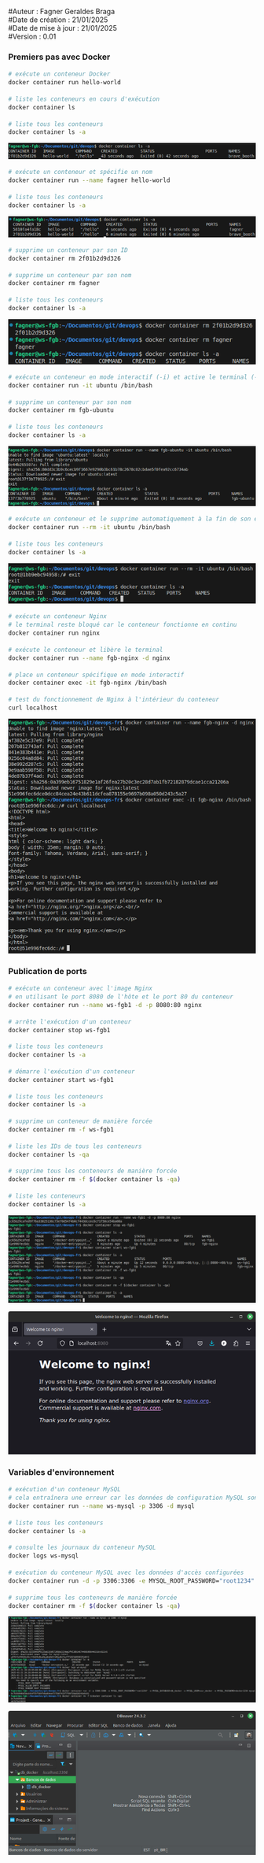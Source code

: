 #Auteur : Fagner Geraldes Braga  
#Date de création : 21/01/2025  
#Date de mise à jour : 21/01/2025  
#Version : 0.01  

### Premiers pas avec Docker
```bash
# exécute un conteneur Docker
docker container run hello-world

# liste les conteneurs en cours d'exécution
docker container ls

# liste tous les conteneurs
docker container ls -a
```

![01](img/01.png)

```bash
# exécute un conteneur et spécifie un nom
docker container run --name fagner hello-world

# liste tous les conteneurs
docker container ls -a
```
![02](img/02.png)

```bash
# supprime un conteneur par son ID
docker container rm 2f01b2d9d326

# supprime un conteneur par son nom
docker container rm fagner

# liste tous les conteneurs
docker container ls -a
```
![03](img/03.png)

```bash
# exécute un conteneur en mode interactif (-i) et active le terminal (-t)
docker container run -it ubuntu /bin/bash

# supprime un conteneur par son nom
docker container rm fgb-ubuntu

# liste tous les conteneurs
docker container ls -a
```
![04](img/04.png)

```bash
# exécute un conteneur et le supprime automatiquement à la fin de son exécution
docker container run --rm -it ubuntu /bin/bash

# liste tous les conteneurs
docker container ls -a
```
![05](img/05.png)

```bash
# exécute un conteneur Nginx
# le terminal reste bloqué car le conteneur fonctionne en continu
docker container run nginx

# exécute le conteneur et libère le terminal
docker container run --name fgb-nginx -d nginx

# place un conteneur spécifique en mode interactif
docker container exec -it fgb-nginx /bin/bash

# test du fonctionnement de Nginx à l'intérieur du conteneur
curl localhost
```
![06](img/06.png)
### Publication de ports
```bash
# exécute un conteneur avec l'image Nginx
# en utilisant le port 8080 de l'hôte et le port 80 du conteneur
docker container run --name ws-fgb1 -d -p 8080:80 nginx

# arrête l'exécution d'un conteneur
docker container stop ws-fgb1

# liste tous les conteneurs
docker container ls -a

# démarre l'exécution d'un conteneur
docker container start ws-fgb1

# liste tous les conteneurs
docker container ls -a

# supprime un conteneur de manière forcée
docker container rm -f ws-fgb1

# liste les IDs de tous les conteneurs
docker container ls -qa

# supprime tous les conteneurs de manière forcée
docker container rm -f $(docker container ls -qa)

# liste les conteneurs
docker container ls -a

```
![08](img/08.png)

![07](img/07.png)
### Variables d'environnement
```bash
# exécution d'un conteneur MySQL
# cela entraînera une erreur car les données de configuration MySQL sont manquantes
docker container run --name ws-mysql -p 3306 -d mysql

# liste tous les conteneurs
docker container ls -a

# consulte les journaux du conteneur MySQL
docker logs ws-mysql

# exécution du conteneur MySQL avec les données d'accès configurées
docker container run -d -p 3306:3306 -e MYSQL_ROOT_PASSWORD="root1234" -e MYSQL_DATABASE=db_docker -e MYSQL_USER=usr_docker -e MYSQL_PASSWORD=docker1234 mysql

# supprime tous les conteneurs de manière forcée
docker container rm -f $(docker container ls -qa)
```

![10](img/10.png)

![09](img/09.png)